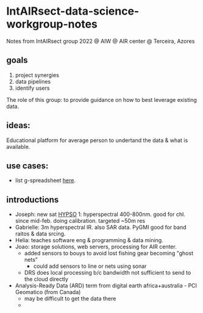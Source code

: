 # IntAIRsect-data-science-workgroup-notes
Notes from IntAIRsect group 2022 @ AIW @ AIR center @ Terceira, Azores 



## goals
1. project synergies
2. data pipelines
3. identify users

The role of this group: to provide guidance on how to best leverage existing data.

## ideas:
Educational platform for average person to undertand the data & what is available. 

## use cases:
* list g-spreadsheet [here](https://docs.google.com/spreadsheets/d/1QjUiZI9q8mRGHMt5yfDi_O1bPoWo54_pyI1gPEWGtXE/edit?usp=sharing).

## introductions
* Joseph: new sat [HYPSO](https://directory.eoportal.org/web/eoportal/satellite-missions/h/hypso) 1: hyperspectral 400-800nm. good for chl. since mid-feb. doing calibration. targeted ~50m res
* Gabrielle: 3m hyperspectral IR. also SAR data. PyGMI good for band raitos & data srcing.
* Helia: teaches software eng & programming & data mining. 
* Joao: storage solutions, web servers, processing for AIR center.
    * added sensors to bouys to avoid lost fishing gear becoming "ghost nets"
        * could add sensors to line or nets using sonar
    * DRS does local processing b/c bandwidth not sufficient to send to the cloud directly
* Analysis-Ready Data (ARD) term from digital earth africa+australia - PCI Geomatico (from Canada)
    * may be difficult to get the data there
    * 
